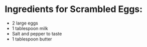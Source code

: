 # Ingredients for Scrambled Eggs:

- 2 large eggs
- 1 tablespoon milk
- Salt and pepper to taste
- 1 tablespoon butter
